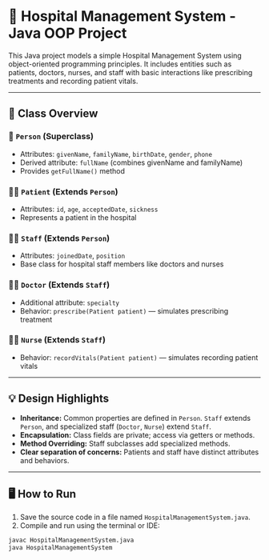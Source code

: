 # 🏥 Hospital Management System - Java OOP Project

This Java project models a simple Hospital Management System using object-oriented programming principles. It includes entities such as patients, doctors, nurses, and staff with basic interactions like prescribing treatments and recording patient vitals.

---

## 🧱 Class Overview

### 👤 `Person` (Superclass)
- Attributes: `givenName`, `familyName`, `birthDate`, `gender`, `phone`
- Derived attribute: `fullName` (combines givenName and familyName)
- Provides `getFullName()` method

### 🧑‍⚕️ `Patient` (Extends `Person`)
- Attributes: `id`, `age`, `acceptedDate`, `sickness`
- Represents a patient in the hospital

### 👨‍⚕️ `Staff` (Extends `Person`)
- Attributes: `joinedDate`, `position`
- Base class for hospital staff members like doctors and nurses

### 👨‍⚕️ `Doctor` (Extends `Staff`)
- Additional attribute: `specialty`
- Behavior: `prescribe(Patient patient)` — simulates prescribing treatment

### 👩‍⚕️ `Nurse` (Extends `Staff`)
- Behavior: `recordVitals(Patient patient)` — simulates recording patient vitals

---

## 💡 Design Highlights

- **Inheritance:** Common properties are defined in `Person`. `Staff` extends `Person`, and specialized staff (`Doctor`, `Nurse`) extend `Staff`.
- **Encapsulation:** Class fields are private; access via getters or methods.
- **Method Overriding:** Staff subclasses add specialized methods.
- **Clear separation of concerns:** Patients and staff have distinct attributes and behaviors.

---

## 🖥 How to Run

1. Save the source code in a file named `HospitalManagementSystem.java`.
2. Compile and run using the terminal or IDE:

```bash
javac HospitalManagementSystem.java
java HospitalManagementSystem
